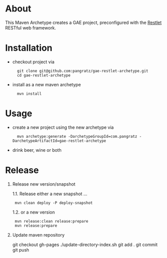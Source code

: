 # About

This Maven Archetype creates a GAE project, preconfigured with the [Restlet](http://www.restlet.org/) RESTful web framework.

# Installation

* checkout project via

		git clone git@github.com:pangratz/gae-restlet-archetype.git
		cd gae-restlet-archetype
		
* install as a new maven archetype

		mvn install

# Usage

* create a new project using the new archetype via

		mvn archetype:generate -DarchetypeGroupId=com.pangratz -DarchetypeArtifactId=gae-restlet-archetype
		
* drink beer, wine or both

# Release

1. Release new version/snapshot

 	1.1. Release either a new snapshot ...

		mvn clean deploy -P deploy-snapshot

 	1.2. or a new version

		mvn release:clean release:prepare
		mvn release:prepare
	
2. Update maven repository

	git checkout gh-pages
	./update-directory-index.sh
	git add .
	git commit
	git push